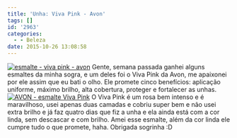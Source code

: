 ```yaml
---
title: 'Unha: Viva Pink - Avon'
tags: []
id: '2963'
categories:
  - - Beleza
date: 2015-10-26 13:08:58
---
```


[![esmalte - viva pink - avon ](http://natalia.blog.br/wp-content/uploads/2015/10/esmalte-Viva-Pink-Avon-1024x768.jpg)](http://natalia.blog.br/wp-content/uploads/2015/10/esmalte-Viva-Pink-Avon.jpg) Gente, semana passada ganhei alguns esmaltes da minha sogra, e um deles foi o Viva Pink da Avon, me apaixonei por ele assim que eu bati o olho. Ele promete cinco benefícios: aplicação uniforme, máximo brilho, alta cobertura, proteger e fortalecer as unhas. [![AVON - esmalte Viva Pink](http://natalia.blog.br/wp-content/uploads/2015/10/AVON-esmalte-Viva-Pink-1024x768.jpg)](http://natalia.blog.br/wp-content/uploads/2015/10/AVON-esmalte-Viva-Pink.jpg) O Viva Pink é um rosa bem intenso e é maravilhoso, usei apenas duas camadas e cobriu super bem e não usei extra brilho e já faz quatro dias que fiz a unha e ela ainda está com a cor linda, sem descascar e com brilho. Amei esse esmalte, além da cor linda ele cumpre tudo o que promete, haha. Obrigada sogrinha :D